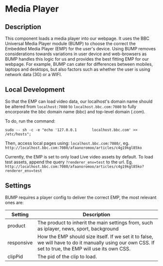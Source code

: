 # Media Player

## Description

This component loads a media player into our webpage. It uses the BBC Universal Media Player module (BUMP) to choose the correct the Embedded Media Player (EMP) for the user's device. Using BUMP removes considerations towards variations in user device and web-browsers as BUMP handles this logic for us and provides the best fitting EMP for our webpage. For example, BUMP can cater for differences between mobiles, laptops and desktops, but also factors such as whether the user is using network data (3G) or a WIFI. 


## Local Development
So that the EMP can load video data, our localhost's domain name should be altered from `localhost:7080` to `localhost.bbc.com:7080` to fully encorporate the bbc domain name (bbc) and top-level domain (.com).

To do, run the command: 

`sudo -- sh -c -e "echo '127.0.0.1       localhost.bbc.com' >> /etc/hosts";`

Then, access local pages using: `localhost.bbc.com:7080/`, 
eg. `http://localhost.bbc.com:7080/afaanoromoo/articles/c4g19kgl85ko`

Currently, the EMP is set to only load Live video assets by default. To load test assets, append the query `?renderer_env=test` to the url. Eg.  `http://localhost.bbc.com:7080/afaanoromoo/articles/c4g19kgl85ko?renderer_env=test`


## Settings

BUMP requires a player config to deliver the correct EMP, the most relevant ones are: 

| Setting    | Description                                                                                                                                            |
|------------|--------------------------------------------------------------------------------------------------------------------------------------------------------|
| product    | The product to inherit the main settings from, such as iplayer, news, sport, background                                                                |
| responsive | How the EMP should size itself. If we set it to false, we will have to do it manually using our own CSS. If set to true, the EMP will use its own CSS. |
| clipPid    | The pid of the clip to load.

